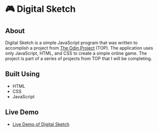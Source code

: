 # :video_game: Digital Sketch

## About

Digital Sketch is a simple JavaScript program that was written to accomplish a project from [The Odin Project](https://www.theodinproject.com/) (TOP). The application uses only JavaScript, HTML, and CSS to create a simple online game. The project is part of a series of projects from TOP that I will be completing.

## Built Using

- HTML
- CSS
- JavaScript

## Live Demo

- [Live Demo of Digital Sketch](https://luinrandir.github.io/odin-etch/)

